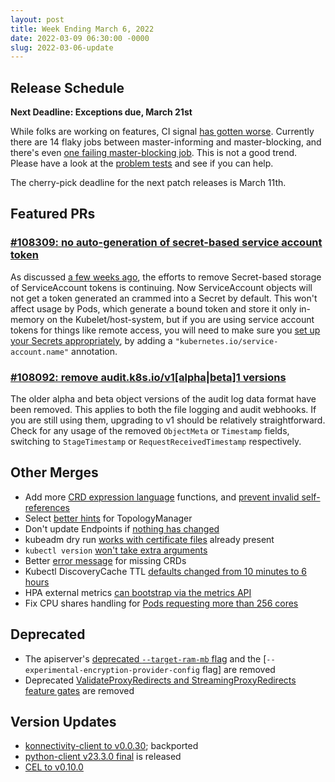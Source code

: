 ```yaml
---
layout: post
title: Week Ending March 6, 2022
date: 2022-03-09 06:30:00 -0000
slug: 2022-03-06-update
---
```


## Release Schedule

**Next Deadline: Exceptions due, March 21st**

While folks are working on features, CI signal [has gotten worse](https://groups.google.com/a/kubernetes.io/g/dev/c/5jIFMzlzWsk).  Currently there are 14 flaky jobs between master-informing and master-blocking, and there's even [one failing master-blocking job](https://github.com/kubernetes/kubernetes/issues/108307). This is not a good trend.  Please have a look at the [problem tests](https://github.com/orgs/kubernetes/projects/68/views/1) and see if you can help.

The cherry-pick deadline for the next patch releases is March 11th.

## Featured PRs

### [#108309: no auto-generation of secret-based service account token](https://github.com/kubernetes/kubernetes/pull/108309)

As discussed [a few weeks ago](/2022/20220209#enhancements2800-kep-2799-reduction-of-secret-based-service-account-tokens), the efforts to remove Secret-based storage of ServiceAccount tokens is continuing. Now ServiceAccount objects will not get a token generated an crammed into a Secret by default. This won't affect usage by Pods, which generate a bound token and store it only in-memory on the Kubelet/host-system, but if you are using service account tokens for things like remote access, you will need to make sure you [set up your Secrets appropriately](https://kubernetes.io/docs/concepts/configuration/secret/#service-account-token-secrets), by adding a `"kubernetes.io/service-account.name"` annotation.

### [#108092: remove audit.k8s.io/v1[alpha|beta]1 versions](https://github.com/kubernetes/kubernetes/pull/108092)

The older alpha and beta object versions of the audit log data format have been removed. This applies to both the file logging and audit webhooks. If you are still using them, upgrading to v1 should be relatively straightforward. Check for any usage of the removed `ObjectMeta` or `Timestamp` fields, switching to `StageTimestamp` or `RequestReceivedTimestamp` respectively.

## Other Merges

* Add more [CRD expression language](https://github.com/kubernetes/kubernetes/pull/108312) functions, and [prevent invalid self-references](https://github.com/kubernetes/kubernetes/pull/108013)
* Select [better hints](https://github.com/kubernetes/kubernetes/pull/108154) for TopologyManager
* Don't update Endpoints if [nothing has changed](https://github.com/kubernetes/kubernetes/pull/108078)
* kubeadm dry run [works with certificate files](https://github.com/kubernetes/kubernetes/pull/108410) already present
* `kubectl version` [won't take extra arguments](https://github.com/kubernetes/kubernetes/pull/107967)
* Better [error message](https://github.com/kubernetes/kubernetes/pull/107363) for missing CRDs
* Kubectl DiscoveryCache TTL [defaults changed from 10 minutes to 6 hours](https://github.com/kubernetes/kubernetes/pull/107141)
* HPA external metrics [can bootstrap via the metrics API](https://github.com/kubernetes/kubernetes/pull/104244)
* Fix CPU shares handling for [Pods requesting more than 256 cores](https://github.com/kubernetes/kubernetes/pull/106570)

## Deprecated

* The apiserver's [deprecated `--target-ram-mb` flag](https://github.com/kubernetes/kubernetes/pull/108457) and the [`--experimental-encryption-provider-config` flag] are removed
* Deprecated [ValidateProxyRedirects and StreamingProxyRedirects feature gates](https://github.com/kubernetes/kubernetes/pull/106830) are removed

## Version Updates

* [konnectivity-client to v0.0.30](https://github.com/kubernetes/kubernetes/pull/108437); backported
* [python-client v23.3.0 final](https://github.com/kubernetes-client/python/releases/tag/v23.3.0) is released
* [CEL to v0.10.0](https://github.com/kubernetes/kubernetes/pull/108576)

